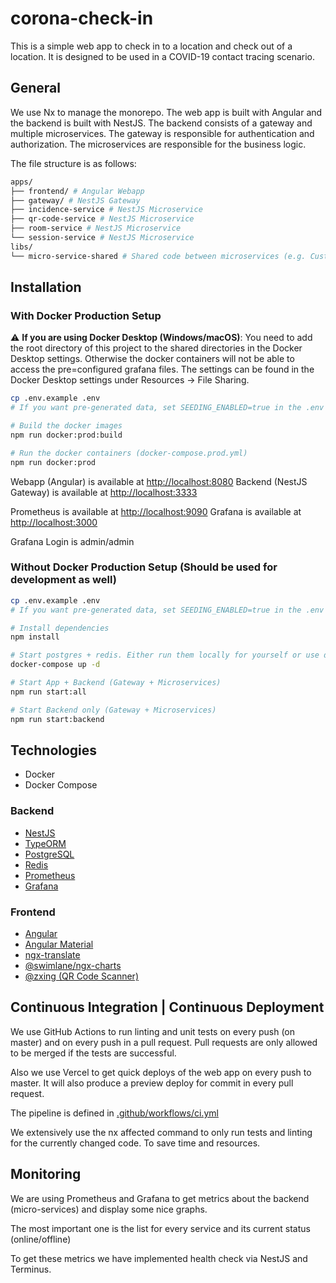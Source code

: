 # corona-check-in

This is a simple web app to check in to a location and check out of a location. It is designed to be used in a COVID-19 contact tracing scenario.

## General

We use Nx to manage the monorepo. The web app is built with Angular and the backend is built with NestJS.
The backend consists of a gateway and multiple microservices. The gateway is responsible for authentication and authorization. The microservices are responsible for the business logic.

The file structure is as follows:

```bash
apps/
├── frontend/ # Angular Webapp
├── gateway/ # NestJS Gateway
├── incidence-service # NestJS Microservice
├── qr-code-service # NestJS Microservice
├── room-service # NestJS Microservice
└── session-service # NestJS Microservice
libs/
└── micro-service-shared # Shared code between microservices (e.g. Custom Pagination, RPC Exception Wrapper, Base Environment)
```

## Installation

### With Docker Production Setup

:warning: **If you are using Docker Desktop (Windows/macOS)**: You need to add the root directory of this project to the shared directories in the Docker Desktop settings. Otherwise the docker containers will not be able to access the pre=configured grafana files. The settings can be found in the Docker Desktop settings under Resources -> File Sharing.

```bash
cp .env.example .env
# If you want pre-generated data, set SEEDING_ENABLED=true in the .env file

# Build the docker images
npm run docker:prod:build

# Run the docker containers (docker-compose.prod.yml)
npm run docker:prod
```

Webapp (Angular) is available at <http://localhost:8080>
Backend (NestJS Gateway) is available at <http://localhost:3333>

Prometheus is available at <http://localhost:9090>
Grafana is available at <http://localhost:3000>

Grafana Login is admin/admin

### Without Docker Production Setup (Should be used for development as well)

```bash
cp .env.example .env
# If you want pre-generated data, set SEEDING_ENABLED=true in the .env file

# Install dependencies
npm install

# Start postgres + redis. Either run them locally for yourself or use docker-compose
docker-compose up -d

# Start App + Backend (Gateway + Microservices)
npm run start:all

# Start Backend only (Gateway + Microservices)
npm run start:backend
```

## Technologies

- Docker
- Docker Compose

### Backend

- [NestJS](https://nestjs.com/)
- [TypeORM](https://typeorm.io/)
- [PostgreSQL](https://www.postgresql.org/)
- [Redis](https://redis.io/)
- [Prometheus](https://prometheus.io/)
- [Grafana](https://grafana.com/)

### Frontend

- [Angular](https://angular.io/)
- [Angular Material](https://material.angular.io/)
- [ngx-translate]()
- [@swimlane/ngx-charts](https://swimlane.gitbook.io/ngx-charts/)
- [@zxing (QR Code Scanner)]()

## Continuous Integration | Continuous Deployment

We use GitHub Actions to run linting and unit tests on every push (on master) and on every push in a pull request.
Pull requests are only allowed to be merged if the tests are successful.

Also we use Vercel to get quick deploys of the web app on every push to master.
It will also produce a preview deploy for commit in every pull request.

The pipeline is defined in [.github/workflows/ci.yml](.github/workflows/ci.yml)

We extensively use the nx affected command to only run tests and linting for the currently changed code. To save time and resources.

## Monitoring

We are using Prometheus and Grafana to get metrics about the backend (micro-services) and display some nice graphs.

The most important one is the list for every service and its current status (online/offline)

To get these metrics we have implemented health check via NestJS and Terminus.
